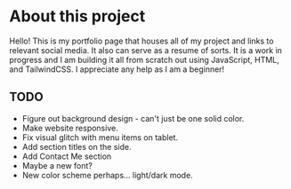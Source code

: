 # About this project
Hello! This is my portfolio page that houses all of my project and links to relevant social media. It also can serve as a resume of sorts. It is a work in progress
and I am building it all from scratch out using JavaScript, HTML, and TailwindCSS. I appreciate any help as I am a beginner!


## TODO
- Figure out background design - can't just be one solid color.
- Make website responsive.
- Fix visual glitch with menu items on tablet.
- Add section titles on the side.
- Add Contact Me section
- Maybe a new font?
- New color scheme perhaps... light/dark mode.

